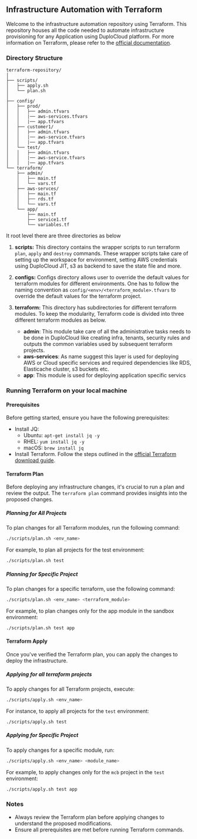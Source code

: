 ## Infrastructure Automation with Terraform

Welcome to the infrastructure automation repository using Terraform. This repository houses all the code needed to automate infrastructure provisioning for any Application using DuploCloud platform. For more information on Terraform, please refer to the [official documentation](https://developer.hashicorp.com/terraform/docs).

### Directory Structure

```
terraform-repository/
│
├── scripts/
│   ├── apply.sh
│   └── plan.sh
│
├── config/
│   ├── prod/
│   │   ├── admin.tfvars
│   │   |── aws-services.tfvars
│   │   |── app.tfvars
│   ├── customer1/
│   │   ├── admin.tfvars
│   │   |── aws-service.tfvars
│   │   |── app.tfvars
│   └── test/
│   │   ├── admin.tfvars
│   │   |── aws-service.tfvars
│   │   |── app.tfvars
└── terraform/
    ├── admin/
    │   ├── main.tf
    │   └── vars.tf
    ├── aws-servces/
    │   ├── main.tf
    │   ├── rds.tf
    │   └── vars.tf
    └── app/
        ├── main.tf
        ├── service1.tf
        └── variables.tf
```
It root level there are three directories as below

1. **scripts:** This directory contains the wrapper scripts to run terraform `plan`, `apply` and `destroy` commands. These wrapper scripts take care of setting up the workspace for environment, setting AWS credentials using DuploCloud JIT, s3 as backend to save the state file and more.

2. **configs:** Configs directory allows user to override the default values for terraform modules for different environments. One has to follow the naming convention as `config/<env>/<terraform_module>.tfvars` to override the default values for the terraform project.

3. **terraform:** This directory has subdirectories for different terraform modules. To keep the modularity, Terraform code is divided into three different terraform modules as below. 

   - **admin**: This module take care of all the administrative tasks needs to be done in DuploCloud like creating infra, tenants, security rules and outputs the common variables used by subsequent terraform projects. 
   - **aws-services**: As name suggest this layer is used for deploying AWS or Cloud specific services and required dependencies like RDS, Elasticache cluster, s3 buckets etc.
   - **app**: This module is used for deploying application specific servics

### Running Terraform on your local machine

#### Prerequisites

Before getting started, ensure you have the following prerequisites:

- Install JQ:
  - Ubuntu: `apt-get install jq -y`
  - RHEL: `yum install jq -y`
  - macOS: `brew install jq`
- Install Terraform. Follow the steps outlined in the [official Terraform download guide](https://developer.hashicorp.com/terraform/downloads).

#### Terraform Plan

Before deploying any infrastructure changes, it's crucial to run a plan and review the output. The `terraform plan` command provides insights into the proposed changes.

##### Planning for All Projects

To plan changes for all Terraform modules, run the following command:

```bash
./scripts/plan.sh <env_name>
```

For example, to plan all projects for the test environment:

```bash
./scripts/plan.sh test
```

##### Planning for Specific Project

To plan changes for a specific terraform, use the following command:

```bash
./scripts/plan.sh <env_name> <terraform_module>
```

For example, to plan changes only for the app module in the sandbox environment:

```bash
./scripts/plan.sh test app
```

#### Terraform Apply

Once you've verified the Terraform plan, you can apply the changes to deploy the infrastructure.

##### Applying for all terraform projects

To apply changes for all Terraform projects, execute:

```bash
./scripts/apply.sh <env_name>
```

For instance, to apply all projects for the `test` environment:

```bash
./scripts/apply.sh test
```

##### Applying for Specific Project

To apply changes for a specific module, run:

```bash
./scripts/apply.sh <env_name> <module_name>
```

For example, to apply changes only for the `mcb` project in the `test` environment:

```bash
./scripts/apply.sh test app
```

### Notes

- Always review the Terraform plan before applying changes to understand the proposed modifications.
- Ensure all prerequisites are met before running Terraform commands.

